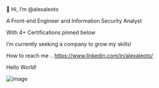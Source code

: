 👋 Hi, I’m @alexaleoto

A Front-end Engineer and Information Security Analyst

With 4+ Certifications pinned below

I’m currently seeking a company to grow my skills!

How to reach me .. https://www.linkedin.com/in/alexaleoto/ 

Hello World!
 
![image](https://user-images.githubusercontent.com/75910458/226207794-b2ef6b6c-833e-4986-895c-28b996dcb00e.png)
<!---
alexaleoto/alexaleoto is a ✨ special ✨ repository because its `README.md` (this file) appears on your GitHub profile.
You can click the Preview link to take a look at your changes.
--->
